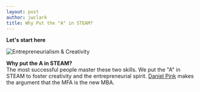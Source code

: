 ```yaml
---
layout: post
author: jwclark
title: Why Put the "A" in STEAM?
---
```

**Let's start here**

<div class="flex-wrapper-no-magnifique">
  <img src="{{site.baseurl}}/img/why-put-the-a-in-steam.png" alt="Entrepreneurialism & Creativity">
</div>

**Why put the A in STEAM?**  
The most successful people master these two skills. We put the "A" in STEAM to foster creativity and the entrepreneurial spirit. [Daniel Pink](http://www.amazon.com/Whole-New-Mind-Right-Brainers-Future/dp/1594481717) makes the argument that the MFA is the new MBA.
